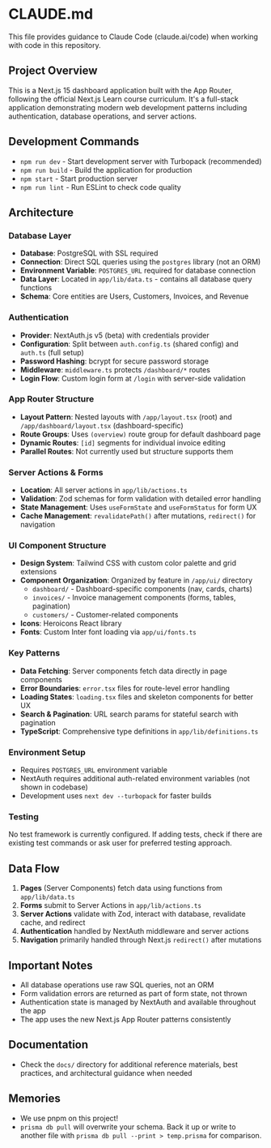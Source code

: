 # CLAUDE.md

This file provides guidance to Claude Code (claude.ai/code) when working with code in this repository.

## Project Overview
This is a Next.js 15 dashboard application built with the App Router, following the official Next.js Learn course curriculum. It's a full-stack application demonstrating modern web development patterns including authentication, database operations, and server actions.

## Development Commands
- `npm run dev` - Start development server with Turbopack (recommended)
- `npm run build` - Build the application for production
- `npm start` - Start production server
- `npm run lint` - Run ESLint to check code quality

## Architecture

### Database Layer
- **Database**: PostgreSQL with SSL required
- **Connection**: Direct SQL queries using the `postgres` library (not an ORM)
- **Environment Variable**: `POSTGRES_URL` required for database connection
- **Data Layer**: Located in `app/lib/data.ts` - contains all database query functions
- **Schema**: Core entities are Users, Customers, Invoices, and Revenue

### Authentication
- **Provider**: NextAuth.js v5 (beta) with credentials provider
- **Configuration**: Split between `auth.config.ts` (shared config) and `auth.ts` (full setup)
- **Password Hashing**: bcrypt for secure password storage
- **Middleware**: `middleware.ts` protects `/dashboard/*` routes
- **Login Flow**: Custom login form at `/login` with server-side validation

### App Router Structure
- **Layout Pattern**: Nested layouts with `/app/layout.tsx` (root) and `/app/dashboard/layout.tsx` (dashboard-specific)
- **Route Groups**: Uses `(overview)` route group for default dashboard page
- **Dynamic Routes**: `[id]` segments for individual invoice editing
- **Parallel Routes**: Not currently used but structure supports them

### Server Actions & Forms
- **Location**: All server actions in `app/lib/actions.ts`
- **Validation**: Zod schemas for form validation with detailed error handling
- **State Management**: Uses `useFormState` and `useFormStatus` for form UX
- **Cache Management**: `revalidatePath()` after mutations, `redirect()` for navigation

### UI Component Structure
- **Design System**: Tailwind CSS with custom color palette and grid extensions
- **Component Organization**: Organized by feature in `/app/ui/` directory
  - `dashboard/` - Dashboard-specific components (nav, cards, charts)
  - `invoices/` - Invoice management components (forms, tables, pagination)
  - `customers/` - Customer-related components
- **Icons**: Heroicons React library
- **Fonts**: Custom Inter font loading via `app/ui/fonts.ts`

### Key Patterns
- **Data Fetching**: Server components fetch data directly in page components
- **Error Boundaries**: `error.tsx` files for route-level error handling
- **Loading States**: `loading.tsx` files and skeleton components for better UX
- **Search & Pagination**: URL search params for stateful search with pagination
- **TypeScript**: Comprehensive type definitions in `app/lib/definitions.ts`

### Environment Setup
- Requires `POSTGRES_URL` environment variable
- NextAuth requires additional auth-related environment variables (not shown in codebase)
- Development uses `next dev --turbopack` for faster builds

### Testing
No test framework is currently configured. If adding tests, check if there are existing test commands or ask user for preferred testing approach.

## Data Flow
1. **Pages** (Server Components) fetch data using functions from `app/lib/data.ts`
2. **Forms** submit to Server Actions in `app/lib/actions.ts`
3. **Server Actions** validate with Zod, interact with database, revalidate cache, and redirect
4. **Authentication** handled by NextAuth middleware and server actions
5. **Navigation** primarily handled through Next.js `redirect()` after mutations

## Important Notes
- All database operations use raw SQL queries, not an ORM
- Form validation errors are returned as part of form state, not thrown
- Authentication state is managed by NextAuth and available throughout the app
- The app uses the new Next.js App Router patterns consistently

## Documentation
- Check the `docs/` directory for additional reference materials, best practices, and architectural guidance when needed

## Memories
- We use pnpm on this project!
- `prisma db pull` will overwrite your schema. Back it up or write to another file with `prisma db pull --print > temp.prisma` for comparison.
